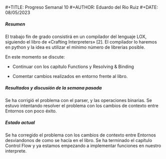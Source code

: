 \#+TITLE: Progreso Semanal 10
 \#+AUTHOR: Eduardo del Rio Ruiz
 \#+DATE: 08/05/2023

##### Resumen

 El trabajo fin de grado consistirá en un compilador del lenguaje LOX,
 siguiendo el libro de «Crafting Interpreters» [2]. El compilador lo haremos
 en python y la idea es utilizar el mínimo número de librerias posible.

 En este momento se discute:

- Continuar con los capítulo Functions y Resolving & Binding

- Comentar cambios realizados en entorno frente al libro.

##### Resultados y discusión de la semana pasada

Se ha corrigió el problema con el parser, y las operaciones binarias.
Se estuvo intentando resolver el problema con los cambios de contexto entre Entornos con poco éxito.

##### Estado actual

Se ha corregido el problema con los cambios de contexto entre Entornos desviandonos de como se hacía en el libro. Se ha terminado el capítulo Control Flow y ya estamos empezando a implementar funciones en nuestro interprete.
